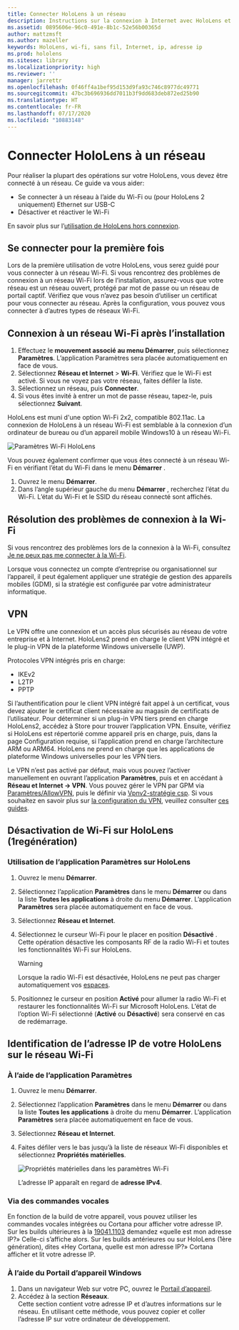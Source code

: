 ```yaml
---
title: Connecter HoloLens à un réseau
description: Instructions sur la connexion à Internet avec HoloLens et procédure d’identification de l’adresse IP de l’appareil.
ms.assetid: 0895606e-96c0-491e-8b1c-52e56b00365d
author: mattzmsft
ms.author: mazeller
keywords: HoloLens, wi-fi, sans fil, Internet, ip, adresse ip
ms.prod: hololens
ms.sitesec: library
ms.localizationpriority: high
ms.reviewer: ''
manager: jarrettr
ms.openlocfilehash: 0f46ff4a1bef95d153d9fa93c746c8977dc49771
ms.sourcegitcommit: 47bc3b696936dd7011b3f9dd683deb872ed25b90
ms.translationtype: HT
ms.contentlocale: fr-FR
ms.lasthandoff: 07/17/2020
ms.locfileid: "10883148"
---
```

# Connecter HoloLens à un réseau

Pour réaliser la plupart des opérations sur votre HoloLens, vous devez être connecté à un réseau. Ce guide va vous aider:

- Se connecter à un réseau à l’aide du Wi-Fi ou (pour HoloLens 2 uniquement) Ethernet sur USB-C
- Désactiver et réactiver le Wi-Fi

En savoir plus sur l’[utilisation de HoloLens hors connexion](hololens-offline.md).

## Se connecter pour la première fois

Lors de la première utilisation de votre HoloLens, vous serez guidé pour vous connecter à un réseau Wi-Fi. Si vous rencontrez des problèmes de connexion à un réseau Wi-Fi lors de l’installation, assurez-vous que votre réseau est un réseau ouvert, protégé par mot de passe ou un réseau de portail captif. Vérifiez que vous n’avez pas besoin d’utiliser un certificat pour vous connecter au réseau. Après la configuration, vous pouvez vous connecter à d’autres types de réseaux Wi-Fi.

## Connexion à un réseau Wi-Fi après l’installation

1. Effectuez le **mouvement associé au menu Démarrer**, puis sélectionnez **Paramètres**. L’application Paramètres sera placée automatiquement en face de vous.
1. Sélectionnez **Réseau et Internet** > **Wi-Fi**. Vérifiez que le Wi-Fi est activé. Si vous ne voyez pas votre réseau, faites défiler la liste.
1. Sélectionnez un réseau, puis **Connecter**.
1. Si vous êtes invité à entrer un mot de passe réseau, tapez-le, puis sélectionnez **Suivant**.

HoloLens est muni d'une option Wi-Fi 2x2, compatible 802.11ac. La connexion de HoloLens à un réseau Wi-Fi est semblable à la connexion d’un ordinateur de bureau ou d’un appareil mobile Windows10 à un réseau Wi-Fi.

![Paramètres Wi-Fi HoloLens](./images/wifi-hololens-600px.jpg)

Vous pouvez également confirmer que vous êtes connecté à un réseau Wi-Fi en vérifiant l’état du Wi-Fi dans le menu **Démarrer** .

1. Ouvrez le menu **Démarrer**.
1. Dans l’angle supérieur gauche du menu **Démarrer** , recherchez l’état du Wi-Fi. L’état du Wi-Fi et le SSID du réseau connecté sont affichés.

## Résolution des problèmes de connexion à la Wi-Fi

Si vous rencontrez des problèmes lors de la connexion à la Wi-Fi, consultez [Je ne peux pas me connecter à la Wi-Fi](./hololens-faq.md#i-cant-connect-to-wi-fi).

Lorsque vous connectez un compte d’entreprise ou organisationnel sur l’appareil, il peut également appliquer une stratégie de gestion des appareils mobiles (GDM), si la stratégie est configurée par votre administrateur informatique.

## VPN
Le VPN offre une connexion et un accès plus sécurisés au réseau de votre entreprise et à Internet. HoloLens2 prend en charge le client VPN intégré et le plug-in VPN de la plateforme Windows universelle (UWP). 

Protocoles VPN intégrés pris en charge:
- IKEv2
- L2TP
- PPTP

Si l’authentification pour le client VPN intégré fait appel à un certificat, vous devez ajouter le certificat client nécessaire au magasin de certificats de l’utilisateur. Pour déterminer si un plug-in VPN tiers prend en charge HoloLens2, accédez à Store pour trouver l’application VPN. Ensuite, vérifiez si HoloLens est répertorié comme appareil pris en charge, puis, dans la page Configuration requise, si l’application prend en charge l’architecture ARM ou ARM64. HoloLens ne prend en charge que les applications de plateforme Windows universelles pour les VPN tiers.

Le VPN n’est pas activé par défaut, mais vous pouvez l’activer manuellement en ouvrant l’application **Paramètres**, puis et en accédant à **Réseau et Internet -> VPN**. Vous pouvez gérer le VPN par GPM via [Paramètres/AllowVPN](https://docs.microsoft.com/windows/client-management/mdm/policy-csp-settings#settings-allowvpn), puis le définir via [Vpnv2-stratégie csp](https://docs.microsoft.com/windows/client-management/mdm/vpnv2-csp).
Si vous souhaitez en savoir plus sur [la configuration du VPN](https://support.microsoft.com/help/20510/windows-10-connect-to-vpn), veuillez consulter [ces guides](https://docs.microsoft.com/windows/security/identity-protection/vpn/vpn-guide).  

## Désactivation de Wi-Fi sur HoloLens (1regénération)

### Utilisation de l’application Paramètres sur HoloLens

1. Ouvrez le menu **Démarrer**.
1. Sélectionnez l’application **Paramètres** dans le menu **Démarrer** ou dans la liste **Toutes les applications** à droite du menu **Démarrer**. L’application **Paramètres** sera placée automatiquement en face de vous.
1. Sélectionnez **Réseau et Internet**.
1. Sélectionnez le curseur Wi-Fi pour le placer en position **Désactivé** . Cette opération désactive les composants RF de la radio Wi-Fi et toutes les fonctionnalités Wi-Fi sur HoloLens.

    > [!WARNING]
    > Lorsque la radio Wi-Fi est désactivée, HoloLens ne peut pas charger automatiquement vos [espaces](hololens-spaces.md).

1. Positionnez le curseur en position **Activé** pour allumer la radio Wi-Fi et restaurer les fonctionnalités Wi-Fi sur Microsoft HoloLens. L’état de l’option Wi-Fi sélectionné (**Activé** ou **Désactivé**) sera conservé en cas de redémarrage.

## Identification de l’adresse IP de votre HoloLens sur le réseau Wi-Fi

### À l’aide de l’application Paramètres

1. Ouvrez le menu **Démarrer**.
1. Sélectionnez l’application **Paramètres** dans le menu **Démarrer** ou dans la liste **Toutes les applications** à droite du menu **Démarrer**. L’application **Paramètres** sera placée automatiquement en face de vous.
1. Sélectionnez **Réseau et Internet**.
1. Faites défiler vers le bas jusqu’à la liste de réseaux Wi-Fi disponibles et sélectionnez **Propriétés matérielles**.

    ![Propriétés matérielles dans les paramètres Wi-Fi](./images/wifi-hololens-hwdetails.jpg)

   L’adresse IP apparaît en regard de **adresse IPv4**.

### Via des commandes vocales

En fonction de la build de votre appareil, vous pouvez utiliser les commandes vocales intégrées ou Cortana pour afficher votre adresse IP. Sur les builds ultérieures à la [19041.1103](hololens-release-notes.md#windows-holographic-version-2004) demandez «quelle est mon adresse IP?» Celle-ci s’affiche alors. Sur les builds antérieures ou sur HoloLens (1ère génération), dites «Hey Cortana, quelle est mon adresse IP?» Cortana afficher et lit votre adresse IP.

### À l’aide du Portail d’appareil Windows

1. Dans un navigateur Web sur votre PC, ouvrez le [Portail d’appareil](/windows/mixed-reality/using-the-windows-device-portal.md#networking).
1. Accédez à la section **Réseaux**.  
   Cette section contient votre adresse IP et d’autres informations sur le réseau. En utilisant cette méthode, vous pouvez copier et coller l’adresse IP sur votre ordinateur de développement.
